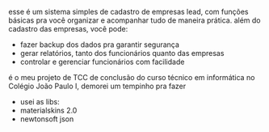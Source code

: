 esse é um sistema simples de cadastro de empresas lead, com funções básicas pra você organizar e acompanhar tudo de maneira prática. além do cadastro das empresas, você pode:

- fazer backup dos dados pra garantir segurança
- gerar relatórios, tanto dos funcionários quanto das empresas 
- controlar e gerenciar funcionários com facilidade

é o meu projeto de TCC de conclusão do curso técnico em informática no Colégio João Paulo I, demorei um tempinho pra fazer 
- usei as libs:
- materialskins 2.0
- newtonsoft json
